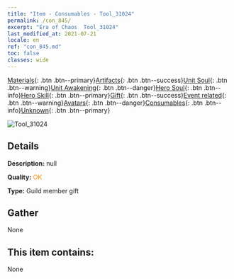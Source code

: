 ```yaml
---
title: "Item - Consumables - Tool_31024"
permalink: /con_845/
excerpt: "Era of Chaos  Tool_31024"
last_modified_at: 2021-07-21
locale: en
ref: "con_845.md"
toc: false
classes: wide
---
```

 [Materials](/Items/){: .btn .btn--primary}[Artifacts](/Items/Artifacts/){: .btn .btn--success}[Unit Soul](/Items/UnitSoul/){: .btn .btn--warning}[Unit Awakening](/Items/UnitAwakening/){: .btn .btn--danger}[Hero Soul](/Items/HeroSoul/){: .btn .btn--info}[Hero Skill](/Items/HeroSkill/){: .btn .btn--primary}[Gift](/Items/Gift/){: .btn .btn--success}[Event related](/Items/Events/){: .btn .btn--warning}[Avatars](/Items/Avatars/){: .btn .btn--danger}[Consumables](/Items/Consumables/){: .btn .btn--info}[Unknown](/Items/Unknown/){: .btn .btn--primary}

 ![Tool_31024](/images/t/i_red_2.png)

## Details
 **Description:** null

 **Quality:** <span style="color: #FF8C00">OK</span>

 **Type:** Guild member gift

## Gather

  None

## This item contains:

  None

